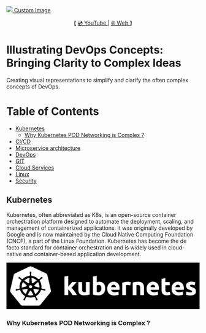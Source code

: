 <p>
  <a href="https://blog.bytebytego.com/?utm_source=site"><img src="images/banner.jpg" /> Custom Image</a>
</p>
<p align="center">
  【
  <a href="https://www.youtube.com/channel/UCSWj8mqQCcrcBlXPi4ThRDQ">
    💿 YouTube
  </a> | 
  <a href="https://kodekloud.com">
    🌐 Web
  </a> 】
</p>

# Illustrating DevOps Concepts: Bringing Clarity to Complex Ideas

Creating visual representations to simplify and clarify the often complex concepts of DevOps.

# Table of Contents
<!-- TOC toc.levels=2 -->

- [Kubernetes](#Kubernetes)
  - [Why Kubernetes POD Networking is Complex ?](#why-kubernetes-pod-networking-is-complex-?)
- [CI/CD](#cicd)
- [Microservice architecture](#microservice-architecture)
- [DevOps](#devops)
- [GIT](#git)
- [Cloud Services](#cloud-services)
- [Linux](#linux)
- [Security](#security)

<!-- /TOC -->

## Kubernetes

Kubernetes, often abbreviated as K8s, is an open-source container orchestration platform designed to automate the deployment, scaling, and management of containerized applications. It was originally developed by Google and is now maintained by the Cloud Native Computing Foundation (CNCF), a part of the Linux Foundation. Kubernetes has become the de facto standard for container orchestration and is widely used in cloud-native and container-based application development.

<p>
  <img src="images/kubernetes.png" style="width: 640px">
</p>

### Why Kubernetes POD Networking is Complex ?

